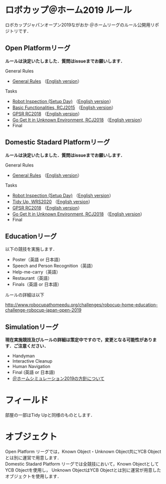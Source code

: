 # ロボカップ＠ホーム2019 ルール
ロボカップジャパンオープン2019ながおか ＠ホームリーグのルール公開用リポジトリです．

## Open Platformリーグ
**ルールは決定いたしました．質問はissueまでお願いします．**  

General Rules
- [General Rules](generalrules.md) （[English version](generalrules_en.md)）

Tasks
- [Robot Inspection (Setup Day)](robotinspection.md) （[English version](robotinspection_en.md)）
- [Basic Functionalities, RCJ2015](basicfunctionalities.md) （[English version](basicfunctionalities_en.md)）
- [GPSR RC2018](gpsr.md) （[English version](gpsr_en.md)）
- [Go Get It in Unknown Environment, RCJ2018](gogetit.md) （[English version](gogetit_en.md)）
- Final

## Domestic Stadard Platformリーグ
**ルールは決定いたしました．質問はissueまでお願いします．**  

General Rules
- [General Rules](generalrules.md) （[English version](generalrules_en.md)）

Tasks
- [Robot Inspection (Setup Day)](robotinspection.md) （[English version](robotinspection_en.md)）
- [Tidy Up, WRS2020](tidyup.md) （[English version](tidyup_en.md)）
- [GPSR RC2018](gpsr.md) （[English version](gpsr_en.md)）
- [Go Get It in Unknown Environment, RCJ2018](gogetit.md) （[English version](gogetit_en.md)）
- Final

## Educationリーグ
以下の競技を実施します．
- Poster（英語 or 日本語）
- Speech and Person Recognition（英語）
- Help-me-carry（英語）
- Restaurant（英語）
- Finals（英語 or 日本語）

ルールの詳細は以下

http://www.robocupathomeedu.org/challenges/robocup-home-education-challenge-robocup-japan-open-2019

## Simulationリーグ
**現在実施競技及びルールの詳細は策定中ですので，変更となる可能性があります．ご注意ください．**
- Handyman
- Interactive Cleanup
- Human Navigation 
- Final (英語 or 日本語)
- [＠ホームシミュレーション2019の方針について](athome_simulation.md)

# フィールド
部屋の一部はTidy Upと同様のものとします．

# オブジェクト
Open Platform リーグでは，Known Object・Unknown Object共にYCB Objectとは別に運営で用意します．  
Domestic Stadard Platform リーグでは全競技において，Known ObjectとしてYCB Objectを使用し，
Unknown ObjectはYCB Objectとは別に運営が用意したオブジェクトを使用します．

